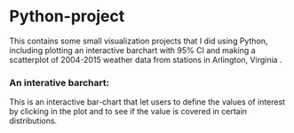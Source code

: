 # Python-project

This contains some small visualization projects that I did using Python, including plotting an interactive barchart with 95% CI and making a scatterplot of 2004-2015 weather data from stations in Arlington, Virginia . 

### An interative barchart: 
This is an interactive bar-chart that let users to define the values of interest by clicking in the plot and to see if the value is covered in certain distributions.
